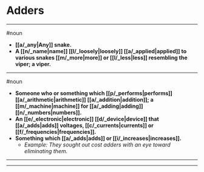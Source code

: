# Adders
---
#noun
- **[[a/_any|Any]] snake.**
- **A [[n/_name|name]] [[l/_loosely|loosely]] [[a/_applied|applied]] to various snakes [[m/_more|more]] or [[l/_less|less]] resembling the viper; a viper.**
---
#noun
- **Someone who or something which [[p/_performs|performs]] [[a/_arithmetic|arithmetic]] [[a/_addition|addition]]; a [[m/_machine|machine]] for [[a/_adding|adding]] [[n/_numbers|numbers]].**
- **An [[e/_electronic|electronic]] [[d/_device|device]] that [[a/_adds|adds]] voltages, [[c/_currents|currents]] or [[f/_frequencies|frequencies]].**
- **Something which [[a/_adds|adds]] or [[i/_increases|increases]].**
	- _Example: They sought out cost adders with an eye toward eliminating them._
---
---
